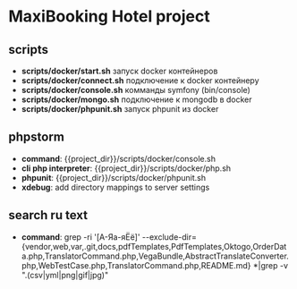 MaxiBooking Hotel project
========================

scripts
-------
* **scripts/docker/start.sh** запуск docker контейнеров
* **scripts/docker/connect.sh** подключение к docker контейнеру
* **scripts/docker/console.sh** комманды symfony (bin/console)
* **scripts/docker/mongo.sh** подключение к mongodb в docker
* **scripts/docker/phpunit.sh** запуск phpunit из docker


phpstorm
--------
* **command**: {{project_dir}}/scripts/docker/console.sh
* **cli php interpreter**: {{project_dir}}/scripts/docker/php.sh
* **phpunit**: {{project_dir}}/scripts/docker/phpunit.sh
* **xdebug**: add directory mappings to server settings

search ru text
---------
* **command**: grep -ri '[А-Яа-яЁё]' --exclude-dir={vendor,web,var,.git,docs,pdfTemplates,PdfTemplates,Oktogo,OrderData.php,TranslatorCommand.php,VegaBundle,AbstractTranslateConverter.php,WebTestCase.php,TranslatorCommand.php,README.md} *|grep -v "\.\(csv\|yml\|png\|gif\|jpg\)"